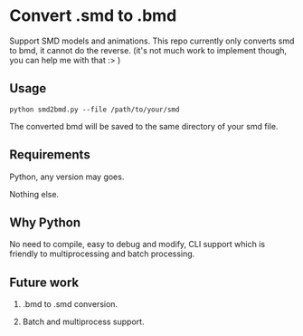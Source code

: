 # Convert .smd to .bmd

Support SMD models and animations. This repo currently only converts smd to bmd, it cannot do the reverse. (it's not much work to implement though, you can help me with that :> )

## Usage

```shell
python smd2bmd.py --file /path/to/your/smd
```

The converted bmd will be saved to the same directory of your smd file.

## Requirements

Python, any version may goes.

Nothing else.

## Why Python

No need to compile, easy to debug and modify, CLI support which is friendly to multiprocessing and batch processing.

## Future work

1. .bmd to .smd conversion.

2. Batch and multiprocess support.

